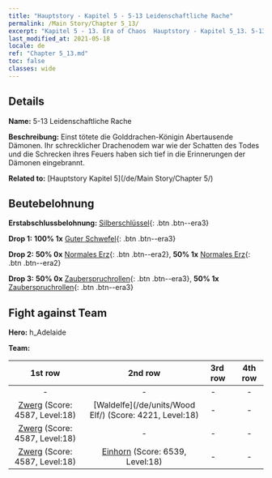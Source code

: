 ```yaml
---
title: "Hauptstory - Kapitel 5 - 5-13 Leidenschaftliche Rache"
permalink: /Main Story/Chapter 5_13/
excerpt: "Kapitel 5 - 13. Era of Chaos  Hauptstory - Kapitel 5_13. 5-13 Leidenschaftliche Rache"
last_modified_at: 2021-05-18
locale: de
ref: "Chapter 5_13.md"
toc: false
classes: wide
---
```


## Details

 **Name:** 5-13 Leidenschaftliche Rache

 **Beschreibung:** Einst tötete die Golddrachen-Königin Abertausende Dämonen. Ihr schrecklicher Drachenodem war wie der Schatten des Todes und die Schrecken ihres Feuers haben sich tief in die Erinnerungen der Dämonen eingebrannt.

 **Related to:** [Hauptstory Kapitel 5](/de/Main Story/Chapter 5/)

## Beutebelohnung

 **Erstabschlussbelohnung:** [Silberschlüssel](/ItemsDE/con_693/){: .btn .btn--era3}

 **Drop 1:** **100% 1x** [Guter Schwefel](/ItemsDE/mat_15/){: .btn .btn--era3}

 **Drop 2:** **50% 0x** [Normales Erz](/ItemsDE/mat_6/){: .btn .btn--era2}, **50% 1x** [Normales Erz](/ItemsDE/mat_6/){: .btn .btn--era2}

 **Drop 3:** **50% 0x** [Zauberspruchrollen](/ItemsDE/con_694/){: .btn .btn--era3}, **50% 1x** [Zauberspruchrollen](/ItemsDE/con_694/){: .btn .btn--era3}


## Fight against Team
 **Hero:** h_Adelaide

 **Team:**


  | 1st row | 2nd row | 3rd row | 4th row |
  |:----:|:----:|:----|:----:|
  | - | - | - | - |
  | [Zwerg](/de/units/Dwarf/) (Score: 4587, Level:18)  | [Waldelfe](/de/units/Wood Elf/) (Score: 4221, Level:18)  | - | - |
  | [Zwerg](/de/units/Dwarf/) (Score: 4587, Level:18)  | - | - | - |
  | [Zwerg](/de/units/Dwarf/) (Score: 4587, Level:18)  | [Einhorn](/de/units/Unicorn/) (Score: 6539, Level:18)  | - | - |


